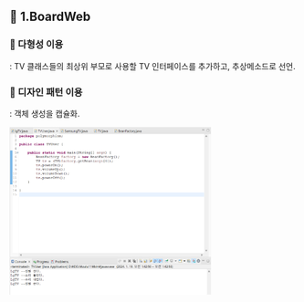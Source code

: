 
## :pushpin: 1.BoardWeb 

### :rabbit: 다형성 이용
: TV 클래스들의 최상위 부모로 사용할 TV 인터페이스를 추가하고, 추상메소드로 선언.
### :rabbit: 디자인 패턴 이용
: 객체 생성을 캡슐화.

<img src ="./image1.png" width="70%" height="70%">

